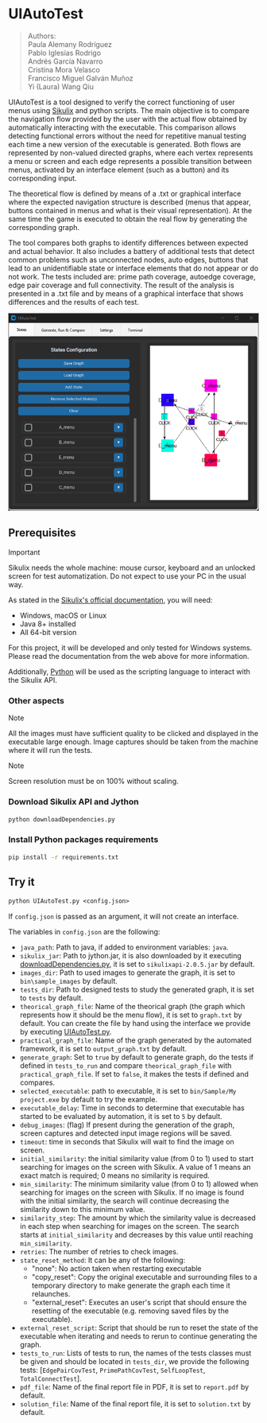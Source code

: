 # UIAutoTest

> Authors:  
> Paula Alemany Rodríguez  
> Pablo Iglesias Rodrigo  
> Andrés García Navarro  
> Cristina Mora Velasco  
> Francisco Miguel Galván Muñoz  
> Yi (Laura) Wang Qiu  

UIAutoTest is a tool designed to verify the correct functioning of user menus using [Sikulix](https://sikulix.github.io/docs/) and python scripts. The main objective is to compare the navigation flow provided by the user with the actual flow obtained by automatically interacting with the executable. This comparison allows detecting functional errors without the need for repetitive manual testing each time a new version of the executable is generated.
Both flows are represented by non-valued directed graphs, where each vertex represents a menu or screen and each edge represents a possible transition between menus, activated by an interface element (such as a button) and its corresponding input.

The theoretical flow is defined by means of a .txt or graphical interface where the expected navigation structure is described (menus that appear, buttons contained in menus and what is their visual representation). At the same time the game is executed to obtain the real flow by generating the corresponding graph.

The tool compares both graphs to identify differences between expected and actual behavior. It also includes a battery of additional tests that detect common problems such as unconnected nodes, auto edges, buttons that lead to an unidentifiable state or interface elements that do not appear or do not work. The tests included are: prime path coverage, autoedge coverage, edge pair coverage and full connectivity.
The result of the analysis is presented in a .txt file and by means of a graphical interface that shows differences and the results of each test.

![Interface](docs/interface.png)

## Prerequisites

> [!IMPORTANT]
> Sikulix needs the whole machine: mouse cursor, keyboard and an unlocked screen for test automatization. Do not expect to use your PC in the usual way.

As stated in the [Sikulix's official documentation](https://sikulix.github.io/docs/start/installation), you will need:

- Windows, macOS or Linux
- Java 8+ installed
- All 64-bit version

For this project, it will be developed and only tested for Windows systems. Please read the documentation from the web above for more information.

Additionally, [Python](https://www.python.org/downloads/) will be used as the scripting language to interact with the Sikulix API.

### Other aspects

> [!NOTE]
> All the images must have sufficient quality to be clicked and displayed in the executable large enough. Image captures should be taken from the machine where it will run the tests.

> [!NOTE]
> Screen resolution must be on 100% without scaling.

### Download Sikulix API and Jython

```py
python downloadDependencies.py
```

### Install Python packages requirements

```cmd
pip install -r requirements.txt
```

## Try it

```ps
python UIAutoTest.py <config.json>
```

If `config.json` is passed as an argument, it will not create an interface.

The variables in `config.json` are the following:

- `java_path`: Path to java, if added to environment variables: `java`.
- `sikulix_jar`: Path to jython.jar, it is also downloaded by it executing [downloadDependencies.py](downloadDependencies.py), it is set to `sikulixapi-2.0.5.jar` by default.
- `images_dir`: Path to used images to generate the graph, it is set to `bin\sample_images` by default.
- `tests_dir`: Path to designed tests to study the generated graph, it is set to `tests` by default.
- `theorical_graph_file`: Name of the theorical graph (the graph which represents how it should be the menu flow), it is set to `graph.txt` by default. You can create the file by hand using the interface we provide by executing [UIAutoTest.py](UIAutoTest.py).
- `practical_graph_file`: Name of the graph generated by the automated framework, it is set to `output_graph.txt` by default.
- `generate_graph`: Set to `true` by default to generate graph, do the tests if defined in `tests_to_run` and compare `theorical_graph_file` with `practical_graph_file`. If set to `false`, it makes the tests if defined and compares.
- `selected_executable`: path to executable, it is set to `bin/Sample/My project.exe` by default to try the example.
- `executable_delay`: Time in seconds to determine that executable has started to be evaluated by automation, it is set to `5` by default.
- `debug_images`: (flag) If present during the generation of the graph, screen captures and detected input image regions will be saved.
- `timeout`: time in seconds that Sikulix will wait to find the image on screen.
- `initial_similarity`: the initial similarity value (from 0 to 1) used to start searching for images on the screen with Sikulix. A value of 1 means an exact match is required; 0 means no similarity is required.
- `min_similarity`: The minimum similarity value (from 0 to 1) allowed when searching for images on the screen with Sikulix. If no image is found with the initial similarity, the search will continue decreasing the similarity down to this minimum value.
- `similarity_step`: The amount by which the similarity value is decreased in each step when searching for images on the screen. The search starts at `initial_similarity` and decreases by this value until reaching `min_similarity`.
- `retries`: The number of retries to check images.
- `state_reset_method`: It can be any of the following:
  - "none": No action taken when restarting executable
  - "copy_reset": Copy the original executable and surrounding files to a temporary directory to make generate the graph each time it relaunches.
  - "external_reset": Executes an user's script that should ensure the resetting of the executable (e.g. removing saved files by the executable).
- `external_reset_script`: Script that should be run to reset the state of the executable when iterating and needs to rerun to continue generating the graph.
- `tests_to_run`: Lists of tests to run, the names of the tests classes must be given and should be located in `tests_dir`, we provide the following tests: [`EdgePairCovTest`, `PrimePathCovTest`, `SelfLoopTest`, `TotalConnectTest`].
- `pdf_file`: Name of the final report file in PDF, it is set to `report.pdf` by default.
- `solution_file`: Name of the final report file, it is set to `solution.txt` by default.
